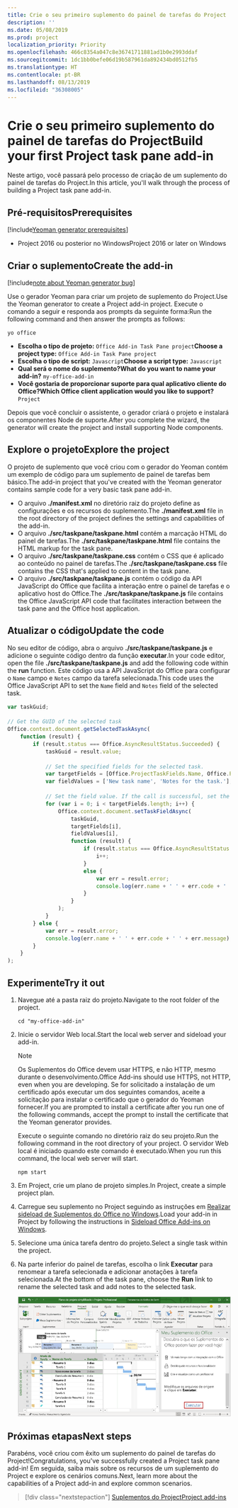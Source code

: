 ```yaml
---
title: Crie o seu primeiro suplemento do painel de tarefas do Project
description: ''
ms.date: 05/08/2019
ms.prod: project
localization_priority: Priority
ms.openlocfilehash: 466c8354a047c8e36741711881ad1b0e2993ddaf
ms.sourcegitcommit: 1dc1bb0befe06d19b587961da892434bd0512fb5
ms.translationtype: HT
ms.contentlocale: pt-BR
ms.lasthandoff: 08/13/2019
ms.locfileid: "36308005"
---
```

# <a name="build-your-first-project-task-pane-add-in"></a><span data-ttu-id="75484-102">Crie o seu primeiro suplemento do painel de tarefas do Project</span><span class="sxs-lookup"><span data-stu-id="75484-102">Build your first Project task pane add-in</span></span>

<span data-ttu-id="75484-103">Neste artigo, você passará pelo processo de criação de um suplemento do painel de tarefas do Project.</span><span class="sxs-lookup"><span data-stu-id="75484-103">In this article, you'll walk through the process of building a Project task pane add-in.</span></span>

## <a name="prerequisites"></a><span data-ttu-id="75484-104">Pré-requisitos</span><span class="sxs-lookup"><span data-stu-id="75484-104">Prerequisites</span></span>

[!include[Yeoman generator prerequisites](../includes/quickstart-yo-prerequisites.md)]

- <span data-ttu-id="75484-105">Project 2016 ou posterior no Windows</span><span class="sxs-lookup"><span data-stu-id="75484-105">Project 2016 or later on Windows</span></span>

## <a name="create-the-add-in"></a><span data-ttu-id="75484-106">Criar o suplemento</span><span class="sxs-lookup"><span data-stu-id="75484-106">Create the add-in</span></span>

[!include[note about Yeoman generator bug](../includes/note-yeoman-generator-bug-201908.md)]

<span data-ttu-id="75484-107">Use o gerador Yeoman para criar um projeto de suplemento do Project.</span><span class="sxs-lookup"><span data-stu-id="75484-107">Use the Yeoman generator to create a Project add-in project.</span></span> <span data-ttu-id="75484-108">Execute o comando a seguir e responda aos prompts da seguinte forma:</span><span class="sxs-lookup"><span data-stu-id="75484-108">Run the following command and then answer the prompts as follows:</span></span>

```command&nbsp;line
yo office
```

- <span data-ttu-id="75484-109">**Escolha o tipo de projeto:** `Office Add-in Task Pane project`</span><span class="sxs-lookup"><span data-stu-id="75484-109">**Choose a project type:** `Office Add-in Task Pane project`</span></span>
- <span data-ttu-id="75484-110">**Escolha o tipo de script:** `Javascript`</span><span class="sxs-lookup"><span data-stu-id="75484-110">**Choose a script type:** `Javascript`</span></span>
- <span data-ttu-id="75484-111">**Qual será o nome do suplemento?**</span><span class="sxs-lookup"><span data-stu-id="75484-111">**What do you want to name your add-in?**</span></span> `my-office-add-in`
- <span data-ttu-id="75484-112">**Você gostaria de proporcionar suporte para qual aplicativo cliente do Office?**</span><span class="sxs-lookup"><span data-stu-id="75484-112">**Which Office client application would you like to support?**</span></span> `Project`

<span data-ttu-id="75484-113">Depois que você concluir o assistente, o gerador criará o projeto e instalará os componentes Node de suporte.</span><span class="sxs-lookup"><span data-stu-id="75484-113">After you complete the wizard, the generator will create the project and install supporting Node components.</span></span>

## <a name="explore-the-project"></a><span data-ttu-id="75484-114">Explore o projeto</span><span class="sxs-lookup"><span data-stu-id="75484-114">Explore the project</span></span>

<span data-ttu-id="75484-115">O projeto de suplemento que você criou com o gerador do Yeoman contém um exemplo de código para um suplemento de painel de tarefas bem básico.</span><span class="sxs-lookup"><span data-stu-id="75484-115">The add-in project that you've created with the Yeoman generator contains sample code for a very basic task pane add-in.</span></span> 

- <span data-ttu-id="75484-116">O arquivo **./manifest.xml** no diretório raiz do projeto define as configurações e os recursos do suplemento.</span><span class="sxs-lookup"><span data-stu-id="75484-116">The **./manifest.xml** file in the root directory of the project defines the settings and capabilities of the add-in.</span></span>
- <span data-ttu-id="75484-117">O arquivo **./src/taskpane/taskpane.html** contém a marcação HTML do painel de tarefas.</span><span class="sxs-lookup"><span data-stu-id="75484-117">The **./src/taskpane/taskpane.html** file contains the HTML markup for the task pane.</span></span>
- <span data-ttu-id="75484-118">O arquivo **./src/taskpane/taskpane.css** contém o CSS que é aplicado ao conteúdo no painel de tarefas.</span><span class="sxs-lookup"><span data-stu-id="75484-118">The **./src/taskpane/taskpane.css** file contains the CSS that's applied to content in the task pane.</span></span>
- <span data-ttu-id="75484-119">O arquivo **./src/taskpane/taskpane.js** contém o código da API JavaScript do Office que facilita a interação entre o painel de tarefas e o aplicativo host do Office.</span><span class="sxs-lookup"><span data-stu-id="75484-119">The **./src/taskpane/taskpane.js** file contains the Office JavaScript API code that facilitates interaction between the task pane and the Office host application.</span></span>

## <a name="update-the-code"></a><span data-ttu-id="75484-120">Atualizar o código</span><span class="sxs-lookup"><span data-stu-id="75484-120">Update the code</span></span>

<span data-ttu-id="75484-121">No seu editor de código, abra o arquivo **./src/taskpane/taskpane.js** e adicione o seguinte código dentro da função **executar**.</span><span class="sxs-lookup"><span data-stu-id="75484-121">In your code editor, open the file **./src/taskpane/taskpane.js** and add the following code within the **run** function.</span></span> <span data-ttu-id="75484-122">Este código usa a API JavaScript do Office para configurar o `Name` campo e `Notes` campo da tarefa selecionada.</span><span class="sxs-lookup"><span data-stu-id="75484-122">This code uses the Office JavaScript API to set the `Name` field and `Notes` field of the selected task.</span></span>

```js
var taskGuid;

// Get the GUID of the selected task
Office.context.document.getSelectedTaskAsync(
    function (result) {
        if (result.status === Office.AsyncResultStatus.Succeeded) {
            taskGuid = result.value;

            // Set the specified fields for the selected task.
            var targetFields = [Office.ProjectTaskFields.Name, Office.ProjectTaskFields.Notes];
            var fieldValues = ['New task name', 'Notes for the task.'];

            // Set the field value. If the call is successful, set the next field.
            for (var i = 0; i < targetFields.length; i++) {
                Office.context.document.setTaskFieldAsync(
                    taskGuid,
                    targetFields[i],
                    fieldValues[i],
                    function (result) {
                        if (result.status === Office.AsyncResultStatus.Succeeded) {
                            i++;
                        }
                        else {
                            var err = result.error;
                            console.log(err.name + ' ' + err.code + ' ' + err.message);
                        }
                    }
                );
            }
        } else {
            var err = result.error;
            console.log(err.name + ' ' + err.code + ' ' + err.message);
        }
    }
);
```

## <a name="try-it-out"></a><span data-ttu-id="75484-123">Experimente</span><span class="sxs-lookup"><span data-stu-id="75484-123">Try it out</span></span>

1. <span data-ttu-id="75484-124">Navegue até a pasta raiz do projeto.</span><span class="sxs-lookup"><span data-stu-id="75484-124">Navigate to the root folder of the project.</span></span>

    ```command&nbsp;line
    cd "my-office-add-in"
    ```

2. <span data-ttu-id="75484-125">Inicie o servidor Web local.</span><span class="sxs-lookup"><span data-stu-id="75484-125">Start the local web server and sideload your add-in.</span></span>

    > [!NOTE]
    > <span data-ttu-id="75484-126">Os Suplementos do Office devem usar HTTPS, e não HTTP, mesmo durante o desenvolvimento.</span><span class="sxs-lookup"><span data-stu-id="75484-126">Office Add-ins should use HTTPS, not HTTP, even when you are developing.</span></span> <span data-ttu-id="75484-127">Se for solicitado a instalação de um certificado após executar um dos seguintes comandos, aceite a solicitação para instalar o certificado que o gerador do Yeoman fornecer.</span><span class="sxs-lookup"><span data-stu-id="75484-127">If you are prompted to install a certificate after you run one of the following commands, accept the prompt to install the certificate that the Yeoman generator provides.</span></span>

    <span data-ttu-id="75484-128">Execute o seguinte comando no diretório raiz do seu projeto.</span><span class="sxs-lookup"><span data-stu-id="75484-128">Run the following command in the root directory of your project.</span></span> <span data-ttu-id="75484-129">O servidor Web local é iniciado quando este comando é executado.</span><span class="sxs-lookup"><span data-stu-id="75484-129">When you run this command, the local web server will start.</span></span>

    ```command&nbsp;line
    npm start
    ```

3. <span data-ttu-id="75484-130">Em Project, crie um plano de projeto simples.</span><span class="sxs-lookup"><span data-stu-id="75484-130">In Project, create a simple project plan.</span></span>

4. <span data-ttu-id="75484-131">Carregue seu suplemento no Project seguindo as instruções em [Realizar sideload de Suplementos do Office no Windows](../testing/create-a-network-shared-folder-catalog-for-task-pane-and-content-add-ins.md).</span><span class="sxs-lookup"><span data-stu-id="75484-131">Load your add-in in Project by following the instructions in [Sideload Office Add-ins on Windows](../testing/create-a-network-shared-folder-catalog-for-task-pane-and-content-add-ins.md).</span></span>

5. <span data-ttu-id="75484-132">Selecione uma única tarefa dentro do projeto.</span><span class="sxs-lookup"><span data-stu-id="75484-132">Select a single task within the project.</span></span>

6. <span data-ttu-id="75484-133">Na parte inferior do painel de tarefas, escolha o link **Executar** para renomear a tarefa selecionada e adicionar anotações à tarefa selecionada.</span><span class="sxs-lookup"><span data-stu-id="75484-133">At the bottom of the task pane, choose the **Run** link to rename the selected task and add notes to the selected task.</span></span>

    ![Captura de tela do aplicativo Project com o suplemento do painel de tarefas carregado](../images/project-quickstart-addin-1.png)

## <a name="next-steps"></a><span data-ttu-id="75484-135">Próximas etapas</span><span class="sxs-lookup"><span data-stu-id="75484-135">Next steps</span></span>

<span data-ttu-id="75484-136">Parabéns, você criou com êxito um suplemento do painel de tarefas do Project!</span><span class="sxs-lookup"><span data-stu-id="75484-136">Congratulations, you've successfully created a Project task pane add-in!</span></span> <span data-ttu-id="75484-137">Em seguida, saiba mais sobre os recursos de um suplemento do Project e explore os cenários comuns.</span><span class="sxs-lookup"><span data-stu-id="75484-137">Next, learn more about the capabilities of a Project add-in and explore common scenarios.</span></span>

> [!div class="nextstepaction"]
> [<span data-ttu-id="75484-138">Suplementos do Project</span><span class="sxs-lookup"><span data-stu-id="75484-138">Project add-ins</span></span>](../project/project-add-ins.md)

